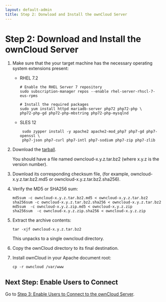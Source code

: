 ```yaml
---
layout: default-admin
title: Step 2: Donwload and Install the ownCloud Server
---
```


# Step 2: Download and Install the ownCloud Server
1. Make sure that the your target machine has the necessary operating system extensions present:

   - RHEL 7.2
     ```
     # Enable the RHEL Server 7 repository
     sudo subscription-manager repos --enable rhel-server-rhscl-7-eus-rpms

     # Install the required packages
     sudo yum install httpd mariadb-server php72 php72-php \
     php72-php-gd php72-php-mbstring php72-php-mysqlnd
     ```
   - SLES 12
     ```
      sudo zypper install -y apache2 apache2-mod_php7 php7-gd php7-openssl \
      php7-json php7-curl php7-intl php7-sodium php7-zip php7-zlib
     ```
2. Download the [tarball](https://owncloud.org/download/#owncloud-server-tar-ball).

   You should have a file named owncloud-x.y.z.tar.bz2 (where x.y.z is the version
   number).

3. Download its corresponding checksum file, (for example, owncloud-x.y.z.tar.bz2.md5 
   or owncloud-x.y.z.tar.bz2.sha256).

4. Verify the MD5 or SHA256 sum:

   ```
   md5sum -c owncloud-x.y.z.tar.bz2.md5 < owncloud-x.y.z.tar.bz2
   sha256sum -c owncloud-x.y.z.tar.bz2.sha256 < owncloud-x.y.z.tar.bz2
   md5sum  -c owncloud-x.y.z.zip.md5 < owncloud-x.y.z.zip
   sha256sum  -c owncloud-x.y.z.zip.sha256 < owncloud-x.y.z.zip
   ```
5. Extract the archive contents:

   ```
   tar -xjf owncloud-x.y.z.tar.bz2
   ```

   This unpacks to a single owncloud directory. 

6. Copy the ownCloud directory to its final destination. 

7. Install ownCloud in your Apache document root:

   ```
   cp -r owncloud /var/www
   ```





## Next Step: Enable Users to Connect
Go to [Step 3: Enable Users to Connect to the ownCloud Server](./qs_admins_connect.html).

